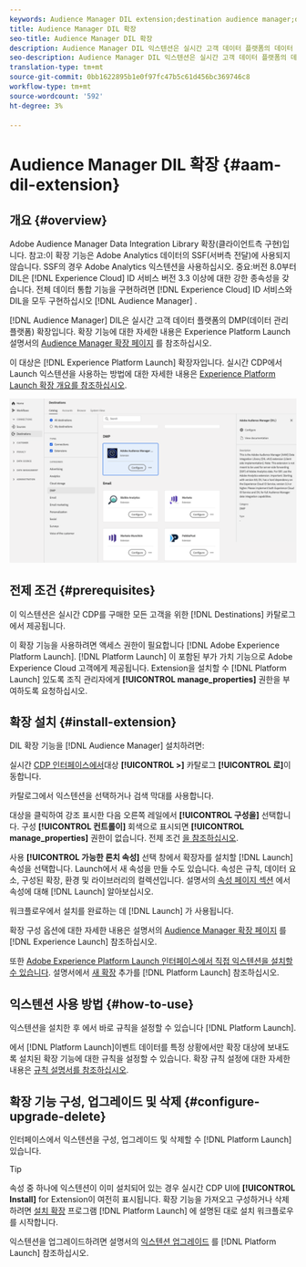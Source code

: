 ```yaml
---
keywords: Audience Manager DIL extension;destination audience manager;dil extension
title: Audience Manager DIL 확장
seo-title: Audience Manager DIL 확장
description: Audience Manager DIL 익스텐션은 실시간 고객 데이터 플랫폼의 데이터 관리 플랫폼(DMP)입니다. 확장 기능에 대한 자세한 내용은 Adobe Exchange의 확장 페이지를 참조하십시오.
seo-description: Audience Manager DIL 익스텐션은 실시간 고객 데이터 플랫폼의 데이터 관리 플랫폼(DMP)입니다. 확장 기능에 대한 자세한 내용은 Adobe Exchange의 확장 페이지를 참조하십시오.
translation-type: tm+mt
source-git-commit: 0bb1622895b1e0f97fc47b5c61d456bc369746c8
workflow-type: tm+mt
source-wordcount: '592'
ht-degree: 3%

---
```



# Audience Manager DIL 확장 {#aam-dil-extension}

## 개요 {#overview}

Adobe Audience Manager Data Integration Library 확장(클라이언트측 구현)입니다. 참고:이 확장 기능은 Adobe Analytics 데이터의 SSF(서버측 전달)에 사용되지 않습니다. SSF의 경우 Adobe Analytics 익스텐션을 사용하십시오. 중요:버전 8.0부터 DIL은 [!DNL Experience Cloud] ID 서비스 버전 3.3 이상에 대한 강한 종속성을 갖습니다. 전체 데이터 통합 기능을 구현하려면 [!DNL Experience Cloud] ID 서비스와 DIL을 모두 구현하십시오 [!DNL Audience Manager] .

[!DNL Audience Manager] DIL은 실시간 고객 데이터 플랫폼의 DMP(데이터 관리 플랫폼) 확장입니다. 확장 기능에 대한 자세한 내용은 Experience Platform Launch 설명서의 [Audience Manager 확장 페이지](https://experienceleague.adobe.com/docs/launch/using/extensions-ref/adobe-extension/adobe-audience-manager-extension.html) 를 참조하십시오.

이 대상은 [!DNL Experience Platform Launch] 확장자입니다. 실시간 CDP에서 Launch 익스텐션을 사용하는 방법에 대한 자세한 내용은 [Experience Platform Launch 확장 개요를 참조하십시오](../launch-extensions/overview.md).

![Audience Manager DIL 확장](../../assets/catalog/data-management-platform/aam-dil-extension/configure.png)

## 전제 조건 {#prerequisites}

이 익스텐션은 실시간 CDP를 구매한 모든 고객을 위한 [!DNL Destinations] 카탈로그에서 제공됩니다.

이 확장 기능을 사용하려면 액세스 권한이 필요합니다 [!DNL Adobe Experience Platform Launch]. [!DNL Platform Launch] 이 포함된 부가 가치 기능으로 Adobe Experience Cloud 고객에게 제공됩니다. Extension을 설치할 수 [!DNL Platform Launch] 있도록 조직 관리자에게 **[!UICONTROL manage_properties]** 권한을 부여하도록 요청하십시오.

## 확장 설치 {#install-extension}

DIL 확장 기능을 [!DNL Audience Manager] 설치하려면:

실시간 [CDP 인터페이스에서](http://platform.adobe.com/)대상 **[!UICONTROL >]** 카탈로그 **[!UICONTROL 로]**&#x200B;이동합니다.

카탈로그에서 익스텐션을 선택하거나 검색 막대를 사용합니다.

대상을 클릭하여 강조 표시한 다음 오른쪽 레일에서 **[!UICONTROL 구성을]** 선택합니다. 구성 **[!UICONTROL 컨트롤이]** 회색으로 표시되면 **[!UICONTROL manage_properties]** 권한이 없습니다. 전제 조건 [을 참조하십시오](#prerequisites).

사용 **[!UICONTROL 가능한 론치 속성]** 선택 창에서 확장자를 설치할 [!DNL Launch] 속성을 선택합니다. Launch에서 새 속성을 만들 수도 있습니다. 속성은 규칙, 데이터 요소, 구성된 확장, 환경 및 라이브러리의 컬렉션입니다. 설명서의 [속성 페이지 섹션](https://experienceleague.adobe.com/docs/launch/using/reference/admin/companies-and-properties.html#properties-page) 에서 속성에 대해 [!DNL Launch] 알아보십시오.

워크플로우에서 설치를 완료하는 데 [!DNL Launch] 가 사용됩니다.

확장 구성 옵션에 대한 자세한 내용은 설명서의 [Audience Manager 확장 페이지](https://experienceleague.adobe.com/docs/launch/using/extensions-ref/adobe-extension/adobe-audience-manager-extension.html) 를 [!DNL Experience Launch] 참조하십시오.

또한 [Adobe Experience Platform Launch 인터페이스에서 직접 익스텐션을 설치할 수 있습니다](https://launch.adobe.com/). 설명서에서 [새 확장](https://experienceleague.adobe.com/docs/launch/using/reference/manage-resources/extensions/overview.html?lang=en#add-a-new-extension) 추가를 [!DNL Platform Launch] 참조하십시오.

## 익스텐션 사용 방법 {#how-to-use}

익스텐션을 설치한 후 에서 바로 규칙을 설정할 수 있습니다 [!DNL Platform Launch].

에서 [!DNL Platform Launch]이벤트 데이터를 특정 상황에서만 확장 대상에 보내도록 설치된 확장 기능에 대한 규칙을 설정할 수 있습니다. 확장 규칙 설정에 대한 자세한 내용은 [규칙 설명서를 참조하십시오](https://experienceleague.adobe.com/docs/launch/using/reference/manage-resources/rules.html).

## 확장 기능 구성, 업그레이드 및 삭제 {#configure-upgrade-delete}

인터페이스에서 익스텐션을 구성, 업그레이드 및 삭제할 수 [!DNL Platform Launch] 있습니다.

>[!TIP]
>
>속성 중 하나에 익스텐션이 이미 설치되어 있는 경우 실시간 CDP UI에 **[!UICONTROL Install]** for Extension이 여전히 표시됩니다. 확장 기능을 가져오고 구성하거나 삭제하려면 [설치 확장](#install-extension) 프로그램 [!DNL Platform Launch] 에 설명된 대로 설치 워크플로우를 시작합니다.

익스텐션을 업그레이드하려면 설명서의 [익스텐션 업그레이드](https://experienceleague.adobe.com/docs/launch/using/reference/manage-resources/extensions/extension-upgrade.html) 를 [!DNL Platform Launch] 참조하십시오.



